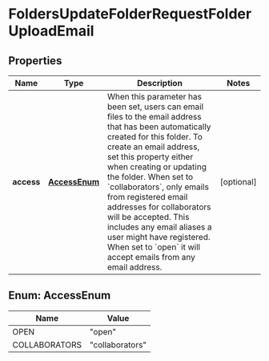 

# FoldersUpdateFolderRequestFolderUploadEmail


## Properties

| Name | Type | Description | Notes |
|------------ | ------------- | ------------- | -------------|
|**access** | [**AccessEnum**](#AccessEnum) | When this parameter has been set, users can email files to the email address that has been automatically created for this folder.  To create an email address, set this property either when creating or updating the folder.  When set to &#x60;collaborators&#x60;, only emails from registered email addresses for collaborators will be accepted. This includes any email aliases a user might have registered.  When set to &#x60;open&#x60; it will accept emails from any email address. |  [optional] |



## Enum: AccessEnum

| Name | Value |
|---- | -----|
| OPEN | &quot;open&quot; |
| COLLABORATORS | &quot;collaborators&quot; |



